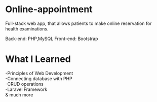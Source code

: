 # Online-appointment
Full-stack web app, that allows patients to make online reservation for health examinations.

Back-end: PHP,MySQL
Front-end: Bootstrap


# What I Learned 
-Principles of Web Development <br>
-Connecting database with PHP <br>
-CRUD operations <br>
-Laravel Framework <br>
& much more
